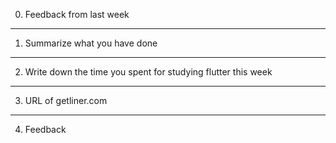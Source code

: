 
0. Feedback from last week

<hr>

1. Summarize what you have done

<hr>

2. Write down the time you spent for studying flutter this week

<hr>

3. URL of getliner.com

<hr>

4. Feedback
